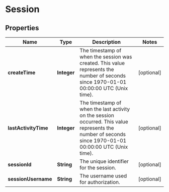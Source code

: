 
# Session

## Properties
Name | Type | Description | Notes
------------ | ------------- | ------------- | -------------
**createTime** | **Integer** | The timestamp of when the session was created. This value represents the number of seconds since 1970-01-01 00:00:00 UTC (Unix time). |  [optional]
**lastActivityTime** | **Integer** | The timestamp of when the last activity on the session occurred. This value represents the number of seconds since 1970-01-01 00:00:00 UTC (Unix time). |  [optional]
**sessionId** | **String** | The unique identifier for the session. |  [optional]
**sessionUsername** | **String** | The username used for authorization. |  [optional]



